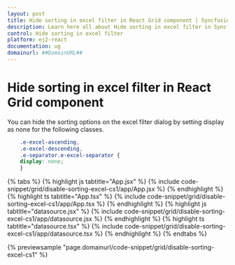 ```yaml
---
layout: post
title: Hide sorting in excel filter in React Grid component | Syncfusion
description: Learn here all about Hide sorting in excel filter in Syncfusion React Grid component of Syncfusion Essential JS 2 and more.
control: Hide sorting in excel filter 
platform: ej2-react
documentation: ug
domainurl: ##DomainURL##
---
```


# Hide sorting in excel filter in React Grid component

You can hide the sorting options on the excel filter dialog by setting display as none for the following classes.

```css
    .e-excel-ascending,
    .e-excel-descending,
    .e-separator.e-excel-separator {
    display: none;
    }
```

{% tabs %}
{% highlight js tabtitle="App.jsx" %}
{% include code-snippet/grid/disable-sorting-excel-cs1/app/App.jsx %}
{% endhighlight %}
{% highlight ts tabtitle="App.tsx" %}
{% include code-snippet/grid/disable-sorting-excel-cs1/app/App.tsx %}
{% endhighlight %}
{% highlight js tabtitle="datasource.jsx" %}
{% include code-snippet/grid/disable-sorting-excel-cs1/app/datasource.jsx %}
{% endhighlight %}
{% highlight ts tabtitle="datasource.tsx" %}
{% include code-snippet/grid/disable-sorting-excel-cs1/app/datasource.tsx %}
{% endhighlight %}
{% endtabs %}

 {% previewsample "page.domainurl/code-snippet/grid/disable-sorting-excel-cs1" %}
